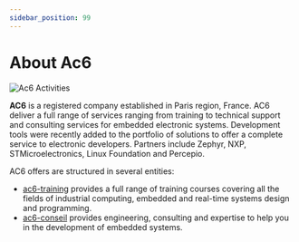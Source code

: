 ```yaml
---
sidebar_position: 99
---
```

# About Ac6

![Ac6 Activities](/img/ac6_sectors.svg)

**AC6** is a registered company established in Paris region, France. AC6 deliver a full range of services ranging from training to technical support and consulting services for embedded electronic systems. Development tools were recently added to the portfolio of solutions to offer a complete service to electronic developers. Partners include Zephyr, NXP, STMicroelectronics, Linux Foundation and Percepio.

AC6 offers are structured in several entities:

- [ac6-training](https://www.ac6-training.com/) provides a full range of training courses covering all the fields of industrial computing, embedded and real-time systems design and programming.
- [ac6-conseil](https://www.ac6-conseil.com/) provides engineering, consulting and expertise to help you in the development of embedded systems.